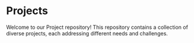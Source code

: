# Projects
Welcome to our Project repository! This repository contains a collection of diverse projects, each addressing different needs and challenges.
